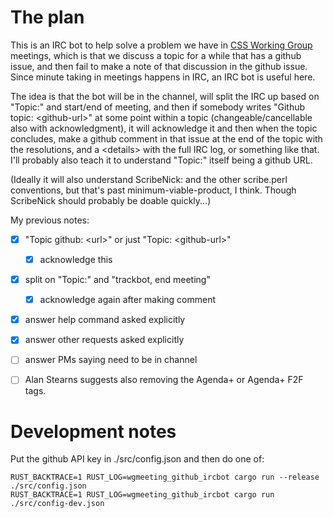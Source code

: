 # The plan

This is an IRC bot to help solve a problem we have in [CSS Working
Group](https://wiki.csswg.org/) meetings, which is that we discuss a
topic for a while that has a github issue, and then fail to make a note
of that discussion in the github issue.  Since minute taking in meetings
happens in IRC, an IRC bot is useful here.

The idea is that the bot will be in the channel, will split the IRC up
based on "Topic:" and start/end of meeting, and then if somebody writes
"Github topic: &lt;github-url>" at some point within a topic
(changeable/cancellable also with acknowledgment), it will acknowledge
it and then when the topic concludes, make a github comment in that
issue at the end of the topic with the resolutions, and a &lt;details>
with the full IRC log, or something like that.  I'll probably also teach
it to understand "Topic:" itself being a github URL.

(Ideally it will also understand ScribeNick: and the other
scribe.perl conventions, but that's past minimum-viable-product, I
think.   Though ScribeNick should probably be doable quickly...)

My previous notes:
* [X] "Topic github: &lt;url>" or just "Topic: &lt;github-url>"
    * [X] acknowledge this
* [X] split on "Topic:" and "trackbot, end meeting"
    * [X] acknowledge again after making comment
* [X] answer help command asked explicitly
* [X] answer other requests asked explicitly
* [ ] answer PMs saying need to be in channel
* [ ] Alan Stearns suggests also removing the Agenda+ or Agenda+ F2F tags.


# Development notes

Put the github API key in ./src/config.json and then do one of:

    RUST_BACKTRACE=1 RUST_LOG=wgmeeting_github_ircbot cargo run --release ./src/config.json
    RUST_BACKTRACE=1 RUST_LOG=wgmeeting_github_ircbot cargo run ./src/config-dev.json
